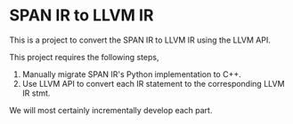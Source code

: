 SPAN IR to LLVM IR
=======================

This is a project to convert the SPAN IR to LLVM IR using the LLVM API.


This project requires the following steps,
1. Manually migrate SPAN IR's Python implementation to C++.
2. Use LLVM API to convert each IR statement to the corresponding LLVM IR stmt.

We will most certainly incrementally develop each part.
